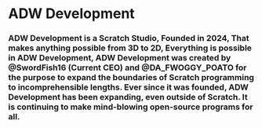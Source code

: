 # ADW Development 

### ADW Development is a Scratch Studio, Founded in 2024, That makes anything possible from 3D to 2D, Everything is possible in ADW Development, ADW Development was created by @SwordFish16 (Current CEO) and @DA_FWOGGY_POATO for the purpose  to expand the boundaries of Scratch programming to incomprehensible lengths. Ever since it was founded, ADW Development has been expanding, even outside of Scratch. It is continuing to make mind-blowing open-source programs for all.
